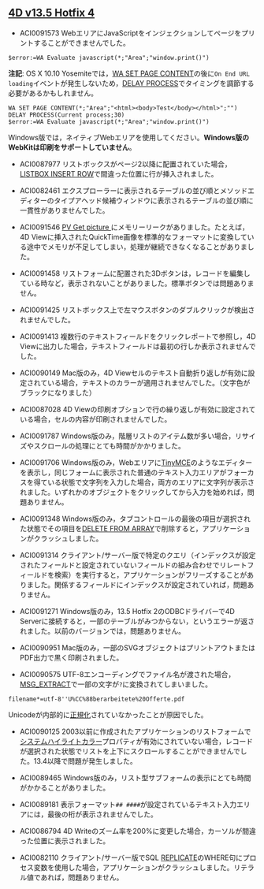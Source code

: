 [4D v13.5 Hotfix 4](http://forums.4d.fr/Post/JP/16253595/1/16253596)
---
* ACI0091573 WebエリアにJavaScriptをインジェクションしてページをプリントすることができませんでした。

```
$error:=WA Evaluate javascript(*;"Area";"window.print()")
```

**注記**: OS X 10.10 Yosemiteでは，[WA SET PAGE CONTENT](http://doc.4d.com/4Dv13/4D/13.5/WA-SET-PAGE-CONTENT.301-1457208.ja.html)の後に```On End URL loading```イベントが発生しないため，[DELAY PROCESS](http://doc.4d.com/4Dv13/4D/13.5/DELAY-PROCESS.301-1457966.ja.html)でタイミングを調節する必要があるかもしれません。

```
WA SET PAGE CONTENT(*;"Area";"<html><body>Test</body></html>";"")
DELAY PROCESS(Current process;30)
$error:=WA Evaluate javascript(*;"Area";"window.print()")
```

Windows版では，ネイティブWebエリアを使用してください。**Windows版のWebKitは印刷をサポートしていません**。

* ACI0087977 リストボックスがページ2以降に配置されていた場合，[LISTBOX INSERT ROW](http://doc.4d.com/4Dv13/4D/13.5/LISTBOX-INSERT-ROWS.301-1458211.ja.html)で間違った位置に行が挿入されました。

* ACI0082461 エクスプローラーに表示されるテーブルの並び順とメソッドエディターのタイプアヘッド候補ウィンドウに表示されるテーブルの並び順に一貫性がありませんでした。

* ACI0091546 [PV Get picture ](http://doc.4d.com/4Dv13/4D/13/PV-Get-picture.301-916124.ja.html)にメモリーリークがありました。たとえば，4D Viewに挿入されたQuickTime画像を標準的なフォーマットに変換している途中でメモリが不足してしまい，処理が継続できなくなることがありました。

* ACI0091458 リストフォームに配置された3Dボタンは，レコードを編集している時など，表示されないことがありました。標準ボタンでは問題ありません。

* ACI0091425 リストボックス上で左マウスボタンのダブルクリックが検出されませんでした。

* ACI0091413 複数行のテキストフィールドをクリックレポートで参照し，4D Viewに出力した場合，テキストフィールドは最初の行しか表示されませんでした。

* ACI0090149 Mac版のみ，4D Viewセルのテキスト自動折り返しが有効に設定されている場合，テキストのカラーが適用されませんでした。（文字色がブラックになりました）

* ACI0087028 4D Viewの印刷オブションで行の繰り返しが有効に設定されている場合，セルの内容が印刷されませんでした。

* ACI0091787 Windows版のみ，階層リストのアイテム数が多い場合，リサイズやスクロールの処理にとても時間がかかりました。

* ACI0091706 Windows版のみ，Webエリアに[TinyMCE](http://www.tinymce.com/)のようなエディターを表示し，同じフォームに表示された普通のテキスト入力エリアがフォーカスを得ている状態で文字列を入力した場合，両方のエリアに文字列が表示されました。いずれかのオブジェクトをクリックしてから入力を始めれば，問題ありません。

* ACI0091348 Windows版のみ，タブコントロールの最後の項目が選択された状態でその項目を[DELETE FROM ARRAY](http://doc.4d.com/4Dv13/4D/13.5/DELETE-FROM-ARRAY.301-1457526.ja.html)で削除すると，アプリケーションがクラッシュしました。

* ACI0091314 クライアント/サーバー版で特定のクエリ（インデックスが設定されたフィールドと設定されていないフィールドの組み合わせでリレートフィールドを検索）を実行すると，アプリケーションがフリーズすることがありました。関係するフィールドにインデックスが設定されていれば，問題ありません。

* ACI0091271 Windows版のみ，13.5 Hotfix 2のODBCドライバーで4D Serverに接続すると，一部のテーブルがみつからない，というエラーが返されました。以前のバージョンでは，問題ありません。

* ACI0090951 Mac版のみ，一部のSVGオブジェクトはプリントアウトまたはPDF出力で黒く印刷されました。

* ACI0090575 UTF-8エンコーディングでファイル名が渡された場合，[MSG_EXTRACT](http://doc.4d.com/4Dv13/4D/13.2/MSG-Extract.301-1086702.ja.html)で一部の文字が```?```に変換されてしまいました。

```
filename*=utf-8''U%CC%88berarbeitete%20Offerte.pdf
```

Unicodeが内部的に[正規化](http://ja.wikipedia.org/wiki/Unicode%E6%AD%A3%E8%A6%8F%E5%8C%96)されていなかったことが原因でした。

* ACI0090125 2003以前に作成されたアプリケーションのリストフォームで[システムハイライトカラー](http://doc.4d.com/4Dv12/4D/12.4/Output-forms.300-1015998.ja.html)プロパティが有効にされていない場合，レコードが選択された状態でリストを上下にスクロールすることができませんでした。13.4以降で問題が発生しました。

* ACI0089465 Windows版のみ，リスト型サブフォームの表示にとても時間がかかることがありました。

* ACI0089181 表示フォーマット```## ####```が設定されているテキスト入力エリアには，最後の桁が表示されませんでした。

* ACI0086794 4D Writeのズーム率を200%に変更した場合，カーソルが間違った位置に表示されました。

* ACI0082110 クライアント/サーバー版でSQL [REPLICATE](http://doc.4d.com/4Dv13/4D/13.4/REPLICATE.300-1225617.ja.html)のWHERE句にプロセス変数を使用した場合，アプリケーションがクラッシュしました。リテラル値であれば，問題ありません。
